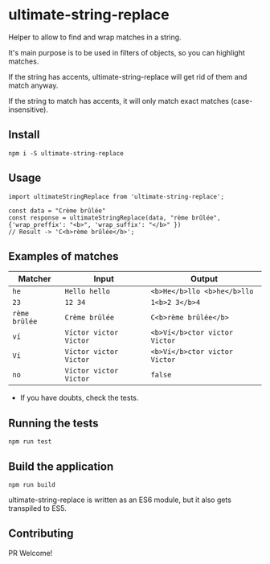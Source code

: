 # ultimate-string-replace

Helper to allow to find and wrap matches in a string.

It's main purpose is to be used in filters of objects, so you can highlight matches.

If the string has accents, ultimate-string-replace will get rid of them and match anyway.

If the string to match has accents, it will only match exact matches (case-insensitive).


## Install

`npm i -S ultimate-string-replace`

## Usage

```
import ultimateStringReplace from 'ultimate-string-replace';

const data = "Crème brûlée"
const response = ultimateStringReplace(data, "rème brûlée", {'wrap_preffix': "<b>", 'wrap_suffix': "</b>" })
// Result -> 'C<b>rème brûlée</b>';
```
## Examples of matches

| Matcher | Input | Output |
| ------------- | ------------- |------------- |
| `he`  | `Hello hello`  | `<b>He</b>llo <b>he</b>llo`  |
| `23`  | `12 34`  | `1<b>2 3</b>4`  |
| `rème brûlée`  | `Crème brûlée`  | `C<b>rème brûlée</b>`  |
| `ví`  | `Víctor victor Victor`  | `<b>Ví</b>ctor victor Victor`  |
| `Ví`  | `Víctor victor Victor`  | `<b>Ví</b>ctor victor Victor`  |
| `no`  | `Víctor victor Victor`  | `false`  |

* If you have doubts, check the tests.

## Running the tests

`npm run test`

## Build the application

`npm run build`

ultimate-string-replace is written as an ES6 module, but it also gets transpiled to ES5.

## Contributing

PR Welcome!
